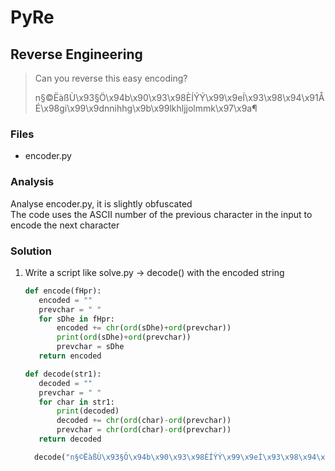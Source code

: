 # PyRe
## Reverse Engineering

> Can you reverse this easy encoding?
>
> n§©ËàßÙ\x93§Ö\x94b\x90\x93\x98ÈÍÝÝ\x99\x9eÍ\x93\x98\x94\x91ÅÉ\x98gi\x99\x9dnnihhg\x9b\x99lkhljjolmmk\x97\x9a¶

### Files
- encoder.py

### Analysis
Analyse encoder.py, it is slightly obfuscated<br />
The code uses the ASCII number of the previous character in the input to encode the next character

### Solution
1. Write a script like solve.py -> decode() with the encoded string
   ```python
   def encode(fHpr):
      encoded = ""
      prevchar = " "
      for sDhe in fHpr:
          encoded += chr(ord(sDhe)+ord(prevchar))
          print(ord(sDhe)+ord(prevchar))
          prevchar = sDhe
      return encoded

   def decode(str1):
      decoded = ""
      prevchar = " "
      for char in str1:
          print(decoded)
          decoded += chr(ord(char)-ord(prevchar))
          prevchar = chr(ord(char)-ord(prevchar))
      return decoded

     decode("n§©ËàßÙ\x93§Ö\x94b\x90\x93\x98ÈÍÝÝ\x99\x9eÍ\x93\x98\x94\x91ÅÉ\x98gi\x99\x9dnnihhg\x9b\x99lkhljjolmmk\x97\x9a¶")
   ```
